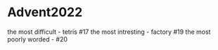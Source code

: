 # Advent2022
the most difficult - tetris #17
the most intresting - factory #19
the most poorly worded - #20